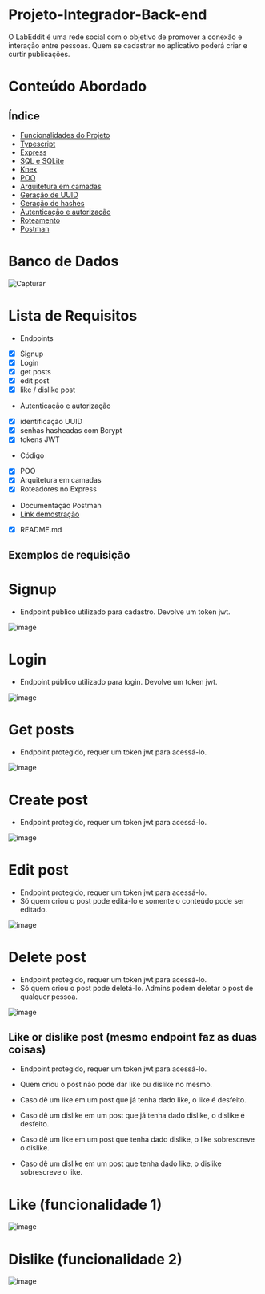 # Projeto-Integrador-Back-end

O LabEddit é uma rede social com o objetivo de promover a conexão e interação entre pessoas. Quem se cadastrar no aplicativo poderá criar e curtir publicações.

# Conteúdo Abordado

## Índice 
- <a href ="#funcionalidades">Funcionalidades do Projeto</a>
- <a href="#Typescript">Typescript</a>
- <a href="#Express">Express</a>
- <a href="SQL e SQLite">SQL e SQLite</a>
- <a href="#Knex">Knex</a>
- <a href="#POO">POO</a>
- <a href="#Arquitetura em camadas">Arquitetura em camadas</a>
- <a href="#Geração de UUID">Geração de UUID</a>
- <a href="#Geração de hashes">Geração de hashes</a>
- <a href="#Autenticação e autorização">Autenticação e autorização</a>
- <a href="#Roteamento">Roteamento</a>
- <a href="#Postman">Postman</a>

# Banco de Dados

![Capturar](https://user-images.githubusercontent.com/111313480/226069415-f0fa8b0d-8112-493f-8ad5-37233c68dd2e.PNG)

# Lista de Requisitos

- Endpoints
- [x] Signup
- [x] Login
- [x] get posts
- [x] edit post
- [x] like / dislike post

- Autenticação e autorização

- [x] identificação UUID
- [x] senhas hasheadas com Bcrypt
- [x] tokens JWT

- Código

- [x] POO
- [x] Arquitetura em camadas
- [x] Roteadores no Express

- Documentação Postman
- [Link demostração](https://documenter.getpostman.com/view/24460930/2s93JzKfQe)
- [x] README.md

## Exemplos de requisição

# Signup

- Endpoint público utilizado para cadastro. Devolve um token jwt.

![image](https://user-images.githubusercontent.com/111313480/226070793-45282ff7-f9a2-47d3-9171-a7b24aae780c.png)


# Login

- Endpoint público utilizado para login. Devolve um token jwt.

![image](https://user-images.githubusercontent.com/111313480/226070874-3032af85-9640-41c8-922c-01399582be05.png)

# Get posts

- Endpoint protegido, requer um token jwt para acessá-lo.

![image](https://user-images.githubusercontent.com/111313480/226070935-a5a1b087-e2f1-479e-b097-f2a31db96f24.png)

# Create post

- Endpoint protegido, requer um token jwt para acessá-lo.

![image](https://user-images.githubusercontent.com/111313480/226070969-0a64f0ff-9642-4bda-ab79-a9678f04c956.png)

# Edit post

- Endpoint protegido, requer um token jwt para acessá-lo.
- Só quem criou o post pode editá-lo e somente o conteúdo pode ser editado.

![image](https://user-images.githubusercontent.com/111313480/226071028-d8a3c31a-c253-4b16-9788-63ea92b6b730.png)

# Delete post

- Endpoint protegido, requer um token jwt para acessá-lo.
- Só quem criou o post pode deletá-lo. Admins podem deletar o post de qualquer pessoa.

![image](https://user-images.githubusercontent.com/111313480/226071052-27e4211e-53dc-4cb4-9d44-9748791aa347.png)

## Like or dislike post (mesmo endpoint faz as duas coisas)

- Endpoint protegido, requer um token jwt para acessá-lo.
- Quem criou o post não pode dar like ou dislike no mesmo.

- Caso dê um like em um post que já tenha dado like, o like é desfeito.
- Caso dê um dislike em um post que já tenha dado dislike, o dislike é desfeito.

- Caso dê um like em um post que tenha dado dislike, o like sobrescreve o dislike.
- Caso dê um dislike em um post que tenha dado like, o dislike sobrescreve o like.

# Like (funcionalidade 1)

![image](https://user-images.githubusercontent.com/111313480/226071140-63ccb32b-3b8b-4c49-be0c-0d3bf161d915.png)

# Dislike (funcionalidade 2)

![image](https://user-images.githubusercontent.com/111313480/226071189-955bb09a-12f4-4ea9-b8fa-7dd230fb95f2.png)


